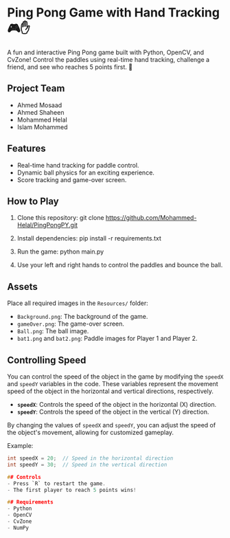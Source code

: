 # Ping Pong Game with Hand Tracking 🎮✋

A fun and interactive Ping Pong game built with Python, OpenCV, and CvZone! Control the paddles using real-time hand tracking, challenge a friend, and see who reaches 5 points first. 🚀

## Project Team
- Ahmed Mosaad
- Ahmed Shaheen
- Mohammed Helal
- Islam Mohammed 

## Features
- Real-time hand tracking for paddle control.
- Dynamic ball physics for an exciting experience.
- Score tracking and game-over screen.

## How to Play
1. Clone this repository:
git clone https://github.com/Mohammed-Helal/PingPongPY.git

2. Install dependencies:
pip install -r requirements.txt

3. Run the game:
python main.py

4. Use your left and right hands to control the paddles and bounce the ball.

## Assets
Place all required images in the `Resources/` folder:
- `Background.png`: The background of the game.
- `gameOver.png`: The game-over screen.
- `Ball.png`: The ball image.
- `bat1.png` and `bat2.png`: Paddle images for Player 1 and Player 2.

## Controlling Speed

You can control the speed of the object in the game by modifying the `speedX` and `speedY` variables in the code. These variables represent the movement speed of the object in the horizontal and vertical directions, respectively.

- **`speedX`**: Controls the speed of the object in the horizontal (X) direction.
- **`speedY`**: Controls the speed of the object in the vertical (Y) direction.

By changing the values of `speedX` and `speedY`, you can adjust the speed of the object's movement, allowing for customized gameplay.

Example:
```c
int speedX = 20;  // Speed in the horizontal direction
int speedY = 30;  // Speed in the vertical direction

## Controls
- Press `R` to restart the game.
- The first player to reach 5 points wins!

## Requirements
- Python 
- OpenCV
- CvZone
- NumPy


